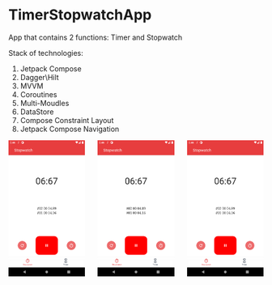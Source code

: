 # TimerStopwatchApp
App that contains 2 functions: Timer and Stopwatch

Stack of technologies:
1. Jetpack Compose
2. Dagger\Hilt
3. MVVM
4. Coroutines
5. Multi-Moudles
6. DataStore
7. Compose Constraint Layout
8. Jetpack Compose Navigation

<!-- ![Alt text](https://raw.githubusercontent.com/ilhomsoliev/TimerStopwatchApp/master/screenshots/1.png?raw=true "Optional Title") -->
<div style="width: 100%; display: flex; justify-content: space-between;">
   <img src="https://raw.githubusercontent.com/ilhomsoliev/TimerStopwatchApp/master/screenshots/1.png?raw=true" style="width: 30%;"/>
   <img src="https://raw.githubusercontent.com/ilhomsoliev/TimerStopwatchApp/master/screenshots/1.png?raw=true" style="width: 30%;"/>
   <img src="https://raw.githubusercontent.com/ilhomsoliev/TimerStopwatchApp/master/screenshots/1.png?raw=true" style="width: 30%;"/>
</div>

